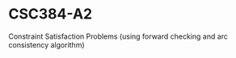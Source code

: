 # CSC384-A2
Constraint Satisfaction Problems (using forward checking and arc consistency algorithm)

